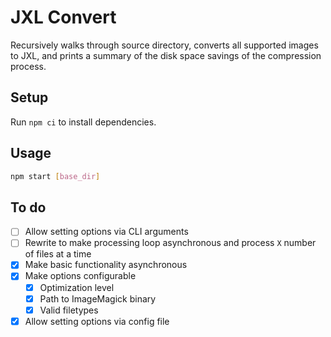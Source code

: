 # JXL Convert

Recursively walks through source directory, converts all supported images to JXL, and prints a summary of the disk space savings of the compression process.

## Setup

Run `npm ci` to install dependencies.

## Usage

```bash
npm start [base_dir]
```

## To do

- [ ] Allow setting options via CLI arguments
- [ ] Rewrite to make processing loop asynchronous and process `X` number of files at a time
- [x] Make basic functionality asynchronous
- [x] Make options configurable
  - [x] Optimization level
  - [x] Path to ImageMagick binary
  - [x] Valid filetypes
- [x] Allow setting options via config file
